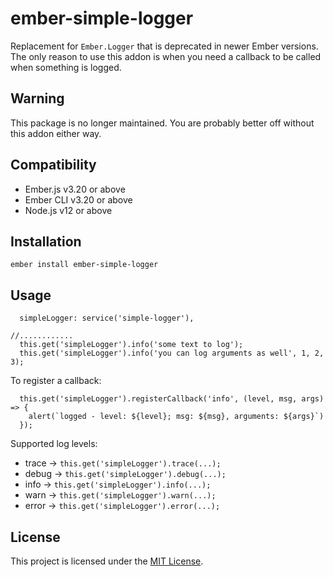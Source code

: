 ember-simple-logger
==============================================================================

Replacement for `Ember.Logger` that is deprecated in newer Ember versions. The only reason to use this addon is when you need a callback to be called when something is logged.

## Warning
This package is no longer maintained. You are probably better off without this addon either way.

Compatibility
------------------------------------------------------------------------------

* Ember.js v3.20 or above
* Ember CLI v3.20 or above
* Node.js v12 or above


Installation
------------------------------------------------------------------------------

```
ember install ember-simple-logger
```


Usage
------------------------------------------------------------------------------

```
  simpleLogger: service('simple-logger'),

//............
  this.get('simpleLogger').info('some text to log');
  this.get('simpleLogger').info('you can log arguments as well', 1, 2, 3);
```

To register a callback:
```
  this.get('simpleLogger').registerCallback('info', (level, msg, args) => {
    alert(`logged - level: ${level}; msg: ${msg}, arguments: ${args}`)
  });
```

Supported log levels:
* trace → `this.get('simpleLogger').trace(...);`
* debug → `this.get('simpleLogger').debug(...);`
* info → `this.get('simpleLogger').info(...);`
* warn → `this.get('simpleLogger').warn(...);`
* error → `this.get('simpleLogger').error(...);`


License
------------------------------------------------------------------------------

This project is licensed under the [MIT License](LICENSE.md).
